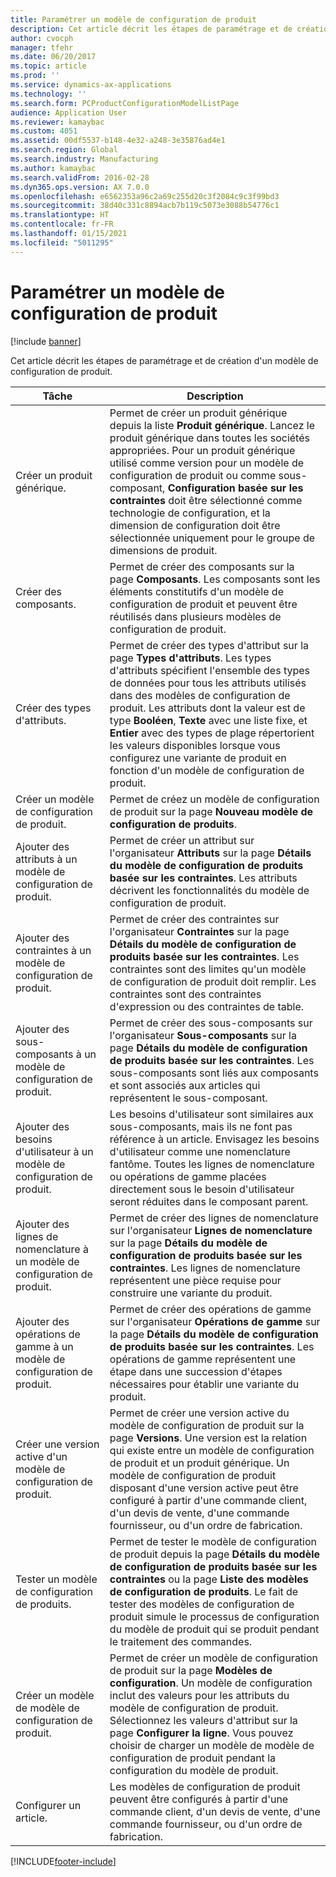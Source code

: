 ```yaml
---
title: Paramétrer un modèle de configuration de produit
description: Cet article décrit les étapes de paramétrage et de création d'un modèle de configuration de produit.
author: cvocph
manager: tfehr
ms.date: 06/20/2017
ms.topic: article
ms.prod: ''
ms.service: dynamics-ax-applications
ms.technology: ''
ms.search.form: PCProductConfigurationModelListPage
audience: Application User
ms.reviewer: kamaybac
ms.custom: 4051
ms.assetid: 00df5537-b148-4e32-a248-3e35876ad4e1
ms.search.region: Global
ms.search.industry: Manufacturing
ms.author: kamaybac
ms.search.validFrom: 2016-02-28
ms.dyn365.ops.version: AX 7.0.0
ms.openlocfilehash: e6562353a96c2a69c255d20c3f2084c9c3f99bd3
ms.sourcegitcommit: 38d40c331c8894acb7b119c5073e3088b54776c1
ms.translationtype: HT
ms.contentlocale: fr-FR
ms.lasthandoff: 01/15/2021
ms.locfileid: "5011295"
---
```

# <a name="set-up-a-product-configuration-model"></a>Paramétrer un modèle de configuration de produit

[!include [banner](../includes/banner.md)]

Cet article décrit les étapes de paramétrage et de création d'un modèle de configuration de produit.

| Tâche                                                        | Description                                                                                                                                                                                                                                                                                                                                                                                        |
|-------------------------------------------------------------|----------------------------------------------------------------------------------------------------------------------------------------------------------------------------------------------------------------------------------------------------------------------------------------------------------------------------------------------------------------------------------------------------|
| Créer un produit générique.                                    | Permet de créer un produit générique depuis la liste **Produit générique**. Lancez le produit générique dans toutes les sociétés appropriées. Pour un produit générique utilisé comme version pour un modèle de configuration de produit ou comme sous-composant, **Configuration basée sur les contraintes** doit être sélectionné comme technologie de configuration, et la dimension de configuration doit être sélectionnée uniquement pour le groupe de dimensions de produit. |
| Créer des composants.                                          | Permet de créer des composants sur la page **Composants**. Les composants sont les éléments constitutifs d'un modèle de configuration de produit et peuvent être réutilisés dans plusieurs modèles de configuration de produit.                                                                                                                                                                                                                      |
| Créer des types d'attributs.                                     | Permet de créer des types d'attribut sur la page **Types d'attributs**. Les types d'attributs spécifient l'ensemble des types de données pour tous les attributs utilisés dans des modèles de configuration de produit. Les attributs dont la valeur est de type **Booléen**, **Texte** avec une liste fixe, et **Entier** avec des types de plage répertorient les valeurs disponibles lorsque vous configurez une variante de produit en fonction d'un modèle de configuration de produit.       |
| Créer un modèle de configuration de produit.                       | Permet de créez un modèle de configuration de produit sur la page **Nouveau modèle de configuration de produits**.                                                                                                                                                                                                                                                                                                              |
| Ajouter des attributs à un modèle de configuration de produit.            | Permet de créer un attribut sur l'organisateur **Attributs** sur la page **Détails du modèle de configuration de produits basée sur les contraintes**. Les attributs décrivent les fonctionnalités du modèle de configuration de produit.                                                                                                                                                                                                       |
| Ajouter des contraintes à un modèle de configuration de produit.           | Permet de créer des contraintes sur l'organisateur **Contraintes** sur la page **Détails du modèle de configuration de produits basée sur les contraintes**. Les contraintes sont des limites qu'un modèle de configuration de produit doit remplir. Les contraintes sont des contraintes d'expression ou des contraintes de table.                                                                                                                                 |
| Ajouter des sous-composants à un modèle de configuration de produit.         | Permet de créer des sous-composants sur l'organisateur **Sous-composants** sur la page **Détails du modèle de configuration de produits basée sur les contraintes**. Les sous-composants sont liés aux composants et sont associés aux articles qui représentent le sous-composant.                                                                                                                                                                       |
| Ajouter des besoins d'utilisateur à un modèle de configuration de produit.     | Les besoins d'utilisateur sont similaires aux sous-composants, mais ils ne font pas référence à un article. Envisagez les besoins d'utilisateur comme une nomenclature fantôme. Toutes les lignes de nomenclature ou opérations de gamme placées directement sous le besoin d'utilisateur seront réduites dans le composant parent.                                                                                                                       |
| Ajouter des lignes de nomenclature à un modèle de configuration de produit.             | Permet de créer des lignes de nomenclature sur l'organisateur **Lignes de nomenclature** sur la page **Détails du modèle de configuration de produits basée sur les contraintes**. Les lignes de nomenclature représentent une pièce requise pour construire une variante du produit.                                                                                                                                                                                                 |
| Ajouter des opérations de gamme à un modèle de configuration de produit.      | Permet de créer des opérations de gamme sur l'organisateur **Opérations de gamme** sur la page **Détails du modèle de configuration de produits basée sur les contraintes**. Les opérations de gamme représentent une étape dans une succession d'étapes nécessaires pour établir une variante du produit.                                                                                                                                                    |
| Créer une version active d'un modèle de configuration de produit. | Permet de créer une version active du modèle de configuration de produit sur la page **Versions**. Une version est la relation qui existe entre un modèle de configuration de produit et un produit générique. Un modèle de configuration de produit disposant d'une version active peut être configuré à partir d'une commande client, d'un devis de vente, d'une commande fournisseur, ou d'un ordre de fabrication.                                                               |
| Tester un modèle de configuration de produits.                         | Permet de tester le modèle de configuration de produit depuis la page **Détails du modèle de configuration de produits basée sur les contraintes** ou la page **Liste des modèles de configuration de produits**. Le fait de tester des modèles de configuration de produit simule le processus de configuration du modèle de produit qui se produit pendant le traitement des commandes.                                                                                                |
| Créer un modèle de modèle de configuration de produit.                | Permet de créer un modèle de configuration de produit sur la page **Modèles de configuration**. Un modèle de configuration inclut des valeurs pour les attributs du modèle de configuration de produit. Sélectionnez les valeurs d'attribut sur la page **Configurer la ligne**. Vous pouvez choisir de charger un modèle de modèle de configuration de produit pendant la configuration du modèle de produit.                                                   |
| Configurer un article.                                          | Les modèles de configuration de produit peuvent être configurés à partir d'une commande client, d'un devis de vente, d'une commande fournisseur, ou d'un ordre de fabrication.                                                                                                                                                                                                                                                                           |







[!INCLUDE[footer-include](../../includes/footer-banner.md)]